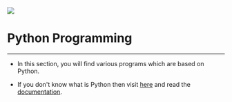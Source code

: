 <img src="https://www.python.org/static/img/python-logo@2x.png">

# Python Programming
----

- In this section, you will find various programs which are based on Python. 

- If you don't know what is Python then visit [here](https://python.org) and read the [documentation](https://www.python.org/doc/).